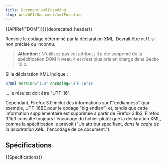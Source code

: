 ```yaml
---
title: Document.xmlEncoding
slug: Web/API/Document/xmlEncoding
---
```


{{APIRef("DOM")}}{{deprecated_header}}

Renvoie le codage déterminé par la déclaration XML. Devrait être `null` si non précisé ou inconnu.

> **Attention :** N'utilisez pas cet attribut ; il a été supprimé de la spécification DOM Niveau 4 et n'est plus pris en charge dans Gecko 10.0.

Si la déclaration XML indique :

```xml
<?xml version="1.0" encoding="UTF-16"?>
```

... le résultat doit être "UTF-16".

Cependant, Firefox 3.0 inclut des informations sur l'"endianness" (par exemple, UTF-16BE pour le codage "big endian") et, tandis que cette information supplémentaire est supprimée à partir de Firefox 3.1b3, Firefox 3.1b3 consulte toujours l'encodage du fichier plutôt que la déclaration XML, comme la spécification le prévoit ("Un attribut spécifiant, _dans le cadre de la déclaration XML_, l'encodage de ce document.").

## Spécifications

{{Specifications}}
